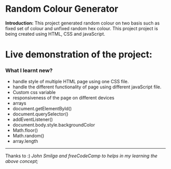 # Random Colour Generator
**Introduction:** This project generated random colour on two basis such as fixed set of colour and unfixed random hex colour.
This project project is being created using HTML, CSS and javaScript.

# Live demonstration of the project: 
### What I learnt new?
- handle style of multiple HTML page using one CSS file.
- handle the different functionality of page using different javaScript file.
- Custom css variable
- responsiveness of the page on different devices
- arrays
- document.getElementById()
- document.querySelector()
- addEventListener()
- document.body.style.backgroundColor
- Math.floor()
- Math.random()
- array.length






-----------------




Thanks to :) *John Smilga and freeCodeCamp to helps in my learning the above concept;*
